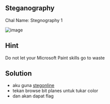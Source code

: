 ## Steganography
Chal Name: Stegnography 1

![image](https://user-images.githubusercontent.com/23289982/208279391-9ddd1a7f-79fc-4f22-a56a-f707deb9d7a6.png)

## Hint
Do not let your Microsoft Paint skills go to waste

## Solution
* aku guna [stegonline](https://stegonline.georgeom.net/image) 
* tekan browse bit planes untuk tukar color
* dan akan dapat flag
